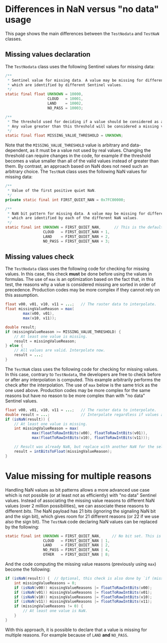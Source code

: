 # Differences in NaN versus "no data" usage
This page shows the main differences between the `TestNodata` and `TestNaN` classes.

## Missing values declaration
The `TestNodata` class uses the following Sentinel values for missing data:

```java
/**
 * Sentinel value for missing data. A value may be missing for different reasons,
 * which are identified by different Sentinel values.
 */
static final float UNKNOWN = 10000,
                   CLOUD   = 10001,
                   LAND    = 10002,
                   NO_PASS = 10003;

/**
 * The threshold used for deciding if a value should be considered as a missing value.
 * Any value greater than this threshold will be considered a missing value.
 */
static final float MISSING_VALUE_THRESHOLD = UNKNOWN;
```

Note that the `MISSING_VALUE_THRESHOLD` value is arbitrary and data-dependent, as it must be a value not used by real values.
Changing the threshold can require changes in the code, for example if the threshold becomes a value smaller than all of the valid values
instead of greater than them. By contrast, an approach based on NaN does not need such an arbitrary choice.
The `TestNaN` class uses the following NaN values for missing data:

```java
/**
 * Value of the first positive quiet NaN.
 */
private static final int FIRST_QUIET_NAN = 0x7FC00000;

/**
 * NaN bit pattern for missing data. A value may be missing for different reasons,
 * which are identified by each of the different NaN values.
 */
static final int UNKNOWN = FIRST_QUIET_NAN,      // This is the default NaN value in Java.
                 CLOUD   = FIRST_QUIET_NAN + 1,
                 LAND    = FIRST_QUIET_NAN + 2,
                 NO_PASS = FIRST_QUIET_NAN + 3;
```


## Missing values check
The `TestNodata` class uses the following code for checking for missing values.
In this case, this check **must** be done before using the values in formulas.
The use of `max` is an optimization based on the fact that, in this test,
the reasons why a value is considered missing are sorted in order of precedence.
Production codes may be more complex if they cannot rely on this assumption.

```java
float v00, v01, v10, v11 = ...;   // The raster data to interpolate.
float missingValueReason = max(
        max(v00, v01),
        max(v10, v11));

double result;
if (missingValueReason >= MISSING_VALUE_THRESHOLD) {
    // At least one value is missing.
    result = missingValueReason;
} else {
    // All values are valid. Interpolate now.
    result = ...;
}
```

The `TestNaN` class uses the following code for checking for missing values.
In this case, contrary to `TestNodata`, the developers are free to check before or after any interpolation is computed.
This example arbitrarily performs the check after the interpolation.
The use of `max` below is the same trick as the one used above.
Production codes may be more complex for the same reasons
but have no reason to be more complex than with "no data" Sentinel values.

```java
float v00, v01, v10, v11 = ...;   // The raster data to interpolate.
double result = ...;              // Interpolate regardless if values are valid.
if (isNaN(result)) {
    // At least one value is missing.
    int missingValueReason = max(
            max(floatToRawIntBits(v00), floatToRawIntBits(v01)),
            max(floatToRawIntBits(v10), floatToRawIntBits(v11)));

    // Result was already NaN, but replace with another NaN for the selected reason.
    result = intBitsToFloat(missingValueReason);
}
```


# Value missing for multiple reasons
Handling NaN values as bit patterns allows a more advanced use case which is not possible
(or at least not as efficiently) with "no data" Sentinel values.
Instead of associating the missing value reasons to different NaN values (over 2 million possibilities),
we can associate these reasons to different *bits*.
The NaN payload has 21 bits (ignoring the signaling NaN bit and the sign bit),
which gives room for 21 different reasons (or 22 if we use also the sign bit).
The `TestNaN` code declaring NaN values can be replaced by the following:

```java
static final int UNKNOWN = FIRST_QUIET_NAN,     // No bit set. This is the default NaN value in Java.
                 CLOUD   = FIRST_QUIET_NAN | 1,
                 LAND    = FIRST_QUIET_NAN | 2,
                 NO_PASS = FIRST_QUIET_NAN | 4,
                 OTHER   = FIRST_QUIET_NAN | 8;
```

And the code computing the missing value reasons (previously using `max`) become the following:

```java
if (isNaN(result)) {  // Optional, this check is also done by `if (missingValueReasons != 0)`.
    int missingValueReasons = 0;
    if (isNaN(v00)) missingValueReasons |= floatToRawIntBits(v00);
    if (isNaN(v01)) missingValueReasons |= floatToRawIntBits(v01);
    if (isNaN(v10)) missingValueReasons |= floatToRawIntBits(v10);
    if (isNaN(v11)) missingValueReasons |= floatToRawIntBits(v11);
    if (missingValueReasons != 0) {
        // At least one value is NaN.
    }
}
```

With this approach, it is possible to declare that a value is missing for multiple reasons.
For example because of `LAND` **and** `NO_PASS`.
